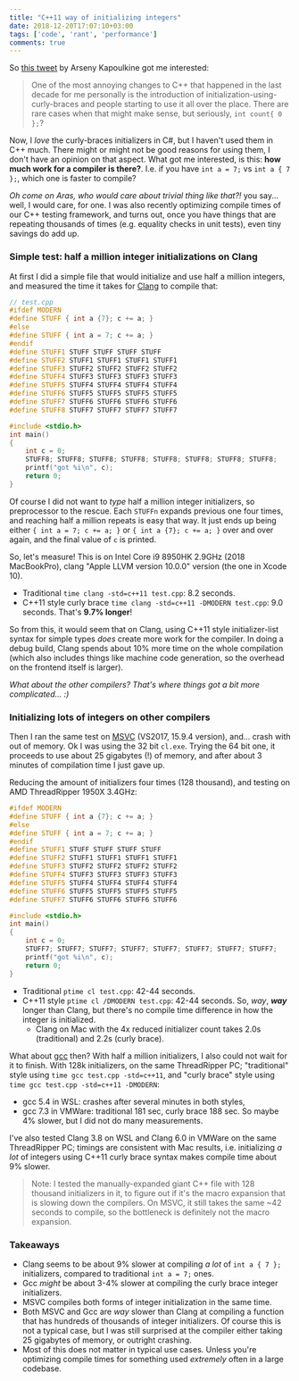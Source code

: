 ```yaml
---
title: "C++11 way of initializing integers"
date: 2018-12-20T17:07:10+03:00
tags: ['code', 'rant', 'performance']
comments: true
---
```


So [this tweet](https://twitter.com/zeuxcg/status/1075614364579835909) by Arseny Kapoulkine got me interested:

> One of the most annoying changes to C++ that happened in the last decade for me
> personally is the introduction of initialization-using-curly-braces and people starting
> to use it all over the place. There are rare cases when that might make sense,
> but seriously, `int count{ 0 };`?

Now, I *love* the curly-braces initializers in C#, but I haven't used them in C++ much. There might or might not
be good reasons for using them, I don't have an opinion on that aspect. What got me interested, is this:
**how much work for a compiler is there?**. I.e. if you have `int a = 7;` vs `int a { 7 };`, which one is faster to compile?

*Oh come on Aras, who would care about trivial thing like that?!* you say... well, I would care, for one.
I was also recently optimizing compile times of our C++ testing framework, and turns out, once you have
things that are repeating thousands of times (e.g. equality checks in unit tests), even tiny savings do add up.

### Simple test: half a million integer initializations on Clang

At first I did a simple file that would initialize and use half a million integers, and measured the time
it takes for [Clang](https://clang.llvm.org/) to compile that:

```c++
// test.cpp
#ifdef MODERN
#define STUFF { int a {7}; c += a; }
#else
#define STUFF { int a = 7; c += a; }
#endif
#define STUFF1 STUFF STUFF STUFF STUFF
#define STUFF2 STUFF1 STUFF1 STUFF1 STUFF1
#define STUFF3 STUFF2 STUFF2 STUFF2 STUFF2
#define STUFF4 STUFF3 STUFF3 STUFF3 STUFF3
#define STUFF5 STUFF4 STUFF4 STUFF4 STUFF4
#define STUFF6 STUFF5 STUFF5 STUFF5 STUFF5
#define STUFF7 STUFF6 STUFF6 STUFF6 STUFF6
#define STUFF8 STUFF7 STUFF7 STUFF7 STUFF7

#include <stdio.h>
int main()
{
	int c = 0;
	STUFF8; STUFF8; STUFF8; STUFF8; STUFF8; STUFF8; STUFF8; STUFF8;
	printf("got %i\n", c);
	return 0;
}
```

Of course I did not want to *type* half a million integer initializers, so preprocessor to the rescue. Each `STUFFn` expands previous one
four times, and reaching half a million repeats is easy that way. It just ends up being either `{ int a = 7; c += a; }` or `{ int a {7}; c += a; }`
over and over again, and the final value of `c` is printed.

So, let's measure! This is on Intel Core i9 8950HK 2.9GHz (2018 MacBookPro), clang "Apple LLVM version 10.0.0" version (the one in Xcode 10).

* Traditional `time clang -std=c++11 test.cpp`: 8.2 seconds.
* C++11 style curly brace `time clang -std=c++11 -DMODERN test.cpp`: 9.0 seconds. That's **9.7% longer**!

So from this, it would seem that on Clang, using C++11 style initializer-list syntax for simple types *does* create more work for the compiler.
In doing a debug build, Clang spends about 10% more time on the whole compilation (which also includes things like machine code generation, so
the overhead on the frontend itself is larger).

*What about the other compilers? That's where things got a bit more complicated... :)*


### Initializing lots of integers on other compilers

Then I ran the same test on [MSVC](https://en.wikipedia.org/wiki/Microsoft_Visual_C%2B%2B) (VS2017, 15.9.4 version), and... crash with out of memory. Ok I was using the 32 bit `cl.exe`. Trying the
64 bit one, it proceeds to use about 25 gigabytes (!) of memory, and after about 3 minutes of compilation time I just gave up.

Reducing the amount of initializers four times (128 thousand), and testing on AMD ThreadRipper 1950X 3.4GHz:
```c++
#ifdef MODERN
#define STUFF { int a {7}; c += a; }
#else
#define STUFF { int a = 7; c += a; }
#endif
#define STUFF1 STUFF STUFF STUFF STUFF
#define STUFF2 STUFF1 STUFF1 STUFF1 STUFF1
#define STUFF3 STUFF2 STUFF2 STUFF2 STUFF2
#define STUFF4 STUFF3 STUFF3 STUFF3 STUFF3
#define STUFF5 STUFF4 STUFF4 STUFF4 STUFF4
#define STUFF6 STUFF5 STUFF5 STUFF5 STUFF5
#define STUFF7 STUFF6 STUFF6 STUFF6 STUFF6

#include <stdio.h>
int main()
{
	int c = 0;
	STUFF7; STUFF7; STUFF7; STUFF7; STUFF7; STUFF7; STUFF7; STUFF7;
	printf("got %i\n", c);
	return 0;
}
```

* Traditional `ptime cl test.cpp`: 42-44 seconds.
* C++11 style `ptime cl /DMODERN test.cpp`: 42-44 seconds. So, *way*, ***way*** longer than Clang, but there's
  no compile time difference in how the integer is initialized.
  * Clang on Mac with the 4x reduced initializer count takes 2.0s (traditional) and 2.2s (curly brace).


What about [gcc](https://gcc.gnu.org/) then? With half a million initializers, I also could not wait for it to finish. With 128k initializers, on the same ThreadRipper
PC; "traditional" style using `time gcc test.cpp -std=c++11`, and "curly brace" style using `time gcc test.cpp -std=c++11 -DMODERN`:

* gcc 5.4 in WSL: crashes after several minutes in both styles,
* gcc 7.3 in VMWare: traditional 181 sec, curly brace 188 sec. So maybe 4% slower, but I did not do many measurements.

I've also tested Clang 3.8 on WSL and Clang 6.0 in VMWare on the same ThreadRipper PC; timings are consistent with Mac results, i.e.
initializing *a lot* of integers using C++11 curly brace syntax makes compile time about 9% slower.

> Note: I tested the manually-expanded giant C++ file with 128 thousand initializers in it, to figure
> out if it's the macro expansion that is slowing down the compilers. On MSVC, it still takes the same ~42 seconds to compile,
> so the bottleneck is definitely not the macro expansion.

### Takeaways

* Clang seems to be about 9% slower at compiling *a lot* of `int a { 7 };` initializers, compared to traditional `int a = 7;` ones.
* Gcc *might* be about 3-4% slower at compiling the curly brace integer initializers.
* MSVC compiles both forms of integer initialization in the same time.
* Both MSVC and Gcc are *way* slower than Clang at compiling a function that has hundreds of thousands of integer initializers.
  Of course this is not a typical case, but I was still surprised at the compiler either taking 25 gigabytes of memory,
  or outright crashing.
* Most of this does not matter in typical use cases. Unless you're optimizing compile times for something used *extremely* often in a 
  large codebase.
